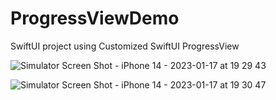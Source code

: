 # ProgressViewDemo
SwiftUI project using Customized SwiftUI ProgressView


![Simulator Screen Shot - iPhone 14 - 2023-01-17 at 19 29 43](https://user-images.githubusercontent.com/48647583/212984219-2fb0bb49-0df2-4ba6-849c-c4e6e5521f90.png)



![Simulator Screen Shot - iPhone 14 - 2023-01-17 at 19 30 47](https://user-images.githubusercontent.com/48647583/212984231-025a3a14-7405-4ef4-a7cb-d232a1905cf8.png)
